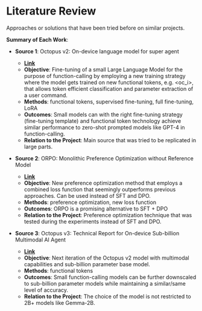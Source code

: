 # Literature Review

Approaches or solutions that have been tried before on similar projects.

**Summary of Each Work**:

- **Source 1**: Octopus v2: On-device language model for super agent

  - **[Link](https://arxiv.org/abs/2404.01744)**
  - **Objective**: Fine-tuning of a small Large Language Model for the purpose of function-calling by employing a new training strategy where the model gets trained on new functional tokens, e.g. <oc_i>, that allows token efficient classification and parameter extraction of a user command. 
  - **Methods**: functional tokens, supervised fine-tuning, full fine-tuning, LoRA
  - **Outcomes**: Small models can with the right fine-tuning strategy (fine-tuning template) and functional token technology achieve similar performance to zero-shot prompted models like GPT-4 in function-calling.
  - **Relation to the Project**: Main source that was tried to be replicated in large parts.

- **Source 2**: ORPO: Monolithic Preference Optimization without Reference Model

  - **[Link](https://arxiv.org/abs/2403.07691)**
  - **Objective**: New preference optimization method that employs a combined loss function that seemingly outperforms previous approaches. Can be used instead of SFT and DPO.
  - **Methods**: preference optimization, new loss function
  - **Outcomes**: ORPO is a promising alternative to SFT + DPO
  - **Relation to the Project**: Preference optimization technique that was tested during the experiments instead of SFT and DPO.

- **Source 3**: Octopus v3: Technical Report for On-device Sub-billion Multimodal AI Agent

  - **[Link](https://arxiv.org/abs/2404.11459)**
  - **Objective**: Next iteration of the Octopus v2 model with multimodal capabilities and sub-billion parameter base model.
  - **Methods**: functional tokens
  - **Outcomes**: Small function-calling models can be further downscaled to sub-billion parameter models while maintaining a similar/same level of accuracy.
  - **Relation to the Project**: The choice of the model is not restricted to 2B+ models like Gemma-2B.

